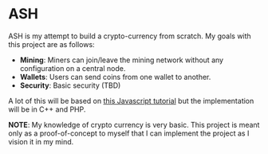 # ASH

ASH is my attempt to build a crypto-currency from scratch. My goals with this project are as follows:

* **Mining**: Miners can join/leave the mining network without any configuration on a central node.
* **Wallets**: Users can send coins from one wallet to another.
* **Security**: Basic security (TBD)

A lot of this will be based on [this Javascript tutorial](https://lhartikk.github.io/jekyll/update/2017/07/15/chapter0.html) but the implementation will be in C++ and PHP.

**NOTE**: My knowledge of crypto currency is very basic. This project is meant only as a proof-of-concept to myself that I can implement the project as I vision it in my mind. 